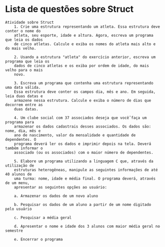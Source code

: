 # Lista de questões sobre Struct

    Atividade sobre Struct
        1. Crie uma estrutura representando um atleta. Essa estrutura deve conter o nome do
        atleta, seu esporte, idade e altura. Agora, escreva um programa que leia os dados
        de cinco atletas. Calcule e exiba os nomes do atleta mais alto e do mais velho.

        2. Usando a estrutura "atleta" do exercício anterior, escreva um programa que leia os
        dados de cinco atletas e os exiba por ordem de idade, do mais velho para o mais
        novo.

        3. Escreva um programa que contenha uma estrutura representando uma data válida.
        Essa estrutura deve conter os campos dia, mês e ano. Em seguida, leia duas datas e
        armazene nessa estrutura. Calcule e exiba o número de dias que decorrem entre as
        duas datas.

        4. Um clube social com 37 associados deseja que você̂ faça um programa para
        armazenar os dados cadastrais desses associados. Os dados são: nome, dia, mês e
        ano de nascimento, valor da mensalidade e quantidade de dependentes. O
        programa deverá ler os dados e imprimir depois na tela. Deverá também informar o
        associado (ou os associados) com o maior número de dependentes.

        5. Elabore um programa utilizando a linguagem C que, através da utilização de
        estruturas heterogêneas, manipule as seguintes informações de até 40 alunos de
        uma turma: nome, idade e média final. O programa deverá, através de um menu,
        apresentar as seguintes opções ao usuário:

        a. Armazenar os dados de um novo aluno
        
        b. Pesquisar os dados de um aluno a partir de um nome digitado pelo usuário
        
        c. Pesquisar a média geral
        
        d. Apresentar o nome e idade dos 3 alunos com maior média geral no semestre
        
        e. Encerrar o programa
